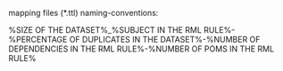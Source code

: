 mapping files (*.ttl) naming-conventions:

%SIZE OF THE DATASET%_%SUBJECT IN THE RML RULE%-%PERCENTAGE OF DUPLICATES IN THE DATASET%-%NUMBER OF DEPENDENCIES IN THE RML RULE%-%NUMBER OF POMS IN THE RML RULE%